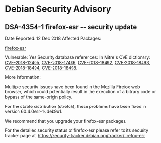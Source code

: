 
Debian Security Advisory
========================


DSA-4354-1 firefox-esr -- security update
-----------------------------------------



Date Reported:
12 Dec 2018
Affected Packages:

[firefox-esr](https://packages.debian.org/src:firefox-esr)

Vulnerable:
Yes
Security database references:
In Mitre's CVE dictionary: [CVE-2018-12405](https://security-tracker.debian.org/tracker/CVE-2018-12405), [CVE-2018-17466](https://security-tracker.debian.org/tracker/CVE-2018-17466), [CVE-2018-18492](https://security-tracker.debian.org/tracker/CVE-2018-18492), [CVE-2018-18493](https://security-tracker.debian.org/tracker/CVE-2018-18493), [CVE-2018-18494](https://security-tracker.debian.org/tracker/CVE-2018-18494), [CVE-2018-18498](https://security-tracker.debian.org/tracker/CVE-2018-18498).  

More information:

Multiple security issues have been found in the Mozilla Firefox web
browser, which could potentially result in the execution of arbitrary
code or bypass of the same-origin policy.


For the stable distribution (stretch), these problems have been fixed in
version 60.4.0esr-1~deb9u1.


We recommend that you upgrade your firefox-esr packages.


For the detailed security status of firefox-esr please refer to
its security tracker page at:
<https://security-tracker.debian.org/tracker/firefox-esr>





